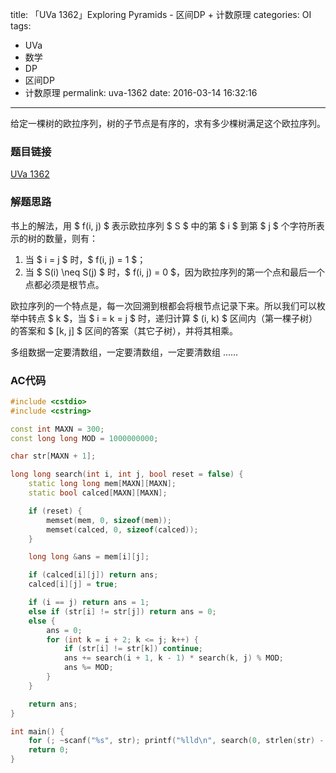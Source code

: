 title: 「UVa 1362」Exploring Pyramids - 区间DP + 计数原理
categories: OI
tags: 
  - UVa
  - 数学
  - DP
  - 区间DP
  - 计数原理
permalink: uva-1362
date: 2016-03-14 16:32:16
---

给定一棵树的欧拉序列，树的子节点是有序的，求有多少棵树满足这个欧拉序列。

<!-- more -->

### 题目链接
[UVa 1362](https://uva.onlinejudge.org/index.php?option=com_onlinejudge&Itemid=8&page=show_problem&problem=4108)

### 解题思路
书上的解法，用 $ f(i, j) $ 表示欧拉序列 $ S $ 中的第 $ i $ 到第 $ j $ 个字符所表示的树的数量，则有：

1. 当 $ i = j $ 时，$ f(i, j) = 1 $；
2. 当 $ S(i) \neq S(j) $ 时，$ f(i, j) = 0 $，因为欧拉序列的第一个点和最后一个点都必须是根节点。

欧拉序列的一个特点是，每一次回溯到根都会将根节点记录下来。所以我们可以枚举中转点 $ k $，当 $ i = k = j $ 时，递归计算 $ (i, k) $ 区间内（第一棵子树）的答案和 $ [k, j] $ 区间的答案（其它子树），并将其相乘。

多组数据一定要清数组，一定要清数组，一定要清数组 ……

### AC代码
```cpp
#include <cstdio>
#include <cstring>

const int MAXN = 300;
const long long MOD = 1000000000;

char str[MAXN + 1];

long long search(int i, int j, bool reset = false) {
	static long long mem[MAXN][MAXN];
	static bool calced[MAXN][MAXN];

	if (reset) {
		memset(mem, 0, sizeof(mem));
		memset(calced, 0, sizeof(calced));
	}

	long long &ans = mem[i][j];

	if (calced[i][j]) return ans;
	calced[i][j] = true;

	if (i == j) return ans = 1;
	else if (str[i] != str[j]) return ans = 0;
	else {
		ans = 0;
		for (int k = i + 2; k <= j; k++) {
			if (str[i] != str[k]) continue;
			ans += search(i + 1, k - 1) * search(k, j) % MOD;
			ans %= MOD;
		}
	}

	return ans;
}

int main() {
	for (; ~scanf("%s", str); printf("%lld\n", search(0, strlen(str) - 1, true)));
	return 0;
}
```
